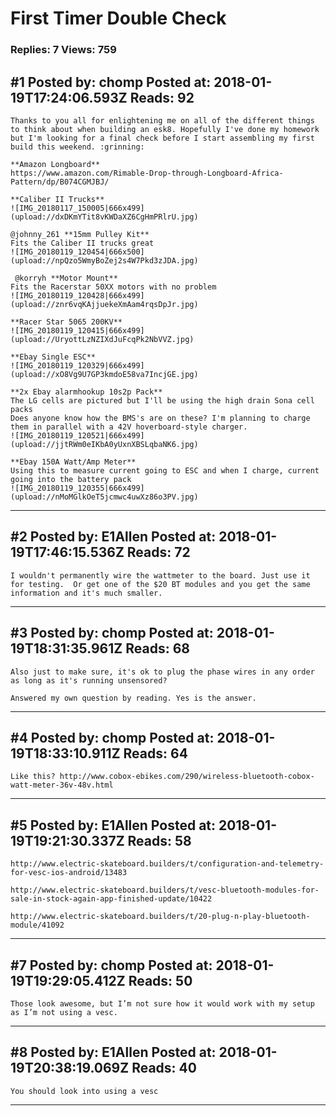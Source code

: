 # First Timer Double Check

### Replies: 7 Views: 759

## \#1 Posted by: chomp Posted at: 2018-01-19T17:24:06.593Z Reads: 92

```
Thanks to you all for enlightening me on all of the different things to think about when building an esk8. Hopefully I've done my homework but I'm looking for a final check before I start assembling my first build this weekend. :grinning:

**Amazon Longboard**
https://www.amazon.com/Rimable-Drop-through-Longboard-Africa-Pattern/dp/B074CGMJBJ/

**Caliber II Trucks**
![IMG_20180117_150005|666x499](upload://dxDKmYTit8vKWDaXZ6CgHmPRlrU.jpg)

@johnny_261 **15mm Pulley Kit**
Fits the Caliber II trucks great
![IMG_20180119_120454|666x500](upload://npQzo5WmyBoZej2s4W7Pkd3zJDA.jpg)

 @korryh **Motor Mount**
Fits the Racerstar 50XX motors with no problem
![IMG_20180119_120428|666x499](upload://znr6vqKAjjuekeXmAam4rqsDpJr.jpg)

**Racer Star 5065 200KV**
![IMG_20180119_120415|666x499](upload://UryottLzNZIXdJuFcqPk2NbVVZ.jpg)

**Ebay Single ESC**
![IMG_20180119_120329|666x499](upload://xO8Vg9U7GP3kmdoE58va7IncjGE.jpg)

**2x Ebay alarmhookup 10s2p Pack**
The LG cells are pictured but I'll be using the high drain Sona cell packs
Does anyone know how the BMS's are on these? I'm planning to charge them in parallel with a 42V hoverboard-style charger. 
![IMG_20180119_120521|666x499](upload://jjtRWm0eIKbA0yUxnXBSLqbaNK6.jpg)

**Ebay 150A Watt/Amp Meter**
Using this to measure current going to ESC and when I charge, current going into the battery pack
![IMG_20180119_120355|666x499](upload://nMoMGlkOeT5jcmwc4uwXz86o3PV.jpg)
```

---
## \#2 Posted by: E1Allen Posted at: 2018-01-19T17:46:15.536Z Reads: 72

```
I wouldn't permanently wire the wattmeter to the board. Just use it for testing.  Or get one of the $20 BT modules and you get the same information and it's much smaller.
```

---
## \#3 Posted by: chomp Posted at: 2018-01-19T18:31:35.961Z Reads: 68

```
Also just to make sure, it's ok to plug the phase wires in any order as long as it's running unsensored?

Answered my own question by reading. Yes is the answer.
```

---
## \#4 Posted by: chomp Posted at: 2018-01-19T18:33:10.911Z Reads: 64

```
Like this? http://www.cobox-ebikes.com/290/wireless-bluetooth-cobox-watt-meter-36v-48v.html
```

---
## \#5 Posted by: E1Allen Posted at: 2018-01-19T19:21:30.337Z Reads: 58

```
http://www.electric-skateboard.builders/t/configuration-and-telemetry-for-vesc-ios-android/13483

http://www.electric-skateboard.builders/t/vesc-bluetooth-modules-for-sale-in-stock-again-app-finished-update/10422

http://www.electric-skateboard.builders/t/20-plug-n-play-bluetooth-module/41092
```

---
## \#7 Posted by: chomp Posted at: 2018-01-19T19:29:05.412Z Reads: 50

```
Those look awesome, but I’m not sure how it would work with my setup as I’m not using a vesc.
```

---
## \#8 Posted by: E1Allen Posted at: 2018-01-19T20:38:19.069Z Reads: 40

```
You should look into using a vesc
```

---
